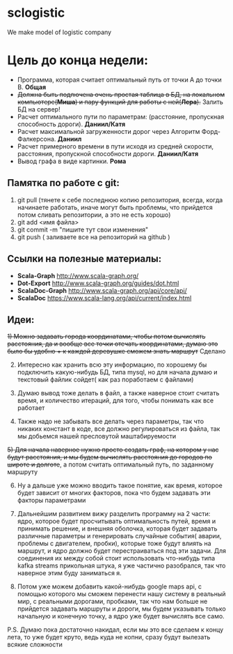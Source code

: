 # sclogistic
We make model of logistic company 

# Цель до конца недели:
- Программа, которая считает оптимальный путь от точки A до точки B. **Общая** 
- ~~Должна быть подлючена очень простая таблица в БД, на локальном компьютере(**Миша**) и пару функций для работы с ней(**Лера**).~~ Залить БД на сервер! 
- Расчет оптимального пути по параметрам: (расстояние, пропускная способность дороги). **Даниил/Катя**
- Расчет максимальной загруженности дорог через Алгоритм Форд-Фалкерсона. **Даниил**
- Расчет примерного времени в пути исходя из средней скорости, расстояния, пропускной способности дороги. **Даниил/Катя** 
- Вывод графа в виде картинки. **Рома**


## Памятка по работе с git:

  1) git pull (тянете к себе последнюю копию репозитория, всегда, когда начинаете работать, иначе могут быть проблемы, что прийдется потом сливать репозитории, а это не есть хорошо) 
  2) git add <имя файла>
  2) git commit -m "пишите тут свои изменения"
  3) git push ( заливаете все на репозиторий на github )
  
  
## Ссылки на полезные материалы:
* **Scala-Graph** http://www.scala-graph.org/
* **Dot-Export** http://www.scala-graph.org/guides/dot.html
* **ScalaDoc-Graph** http://www.scala-graph.org/api/core/api/
* **ScalaDoc** https://www.scala-lang.org/api/current/index.html

## Идеи: 

~~1) Можно задавать города координатами, чтобы потом вычислять расстояния, да и вообще все точки отечать координатами, думаю это было бы удобно + к каждой деревушке сможем знать маршрут~~ Сделано

2) Интересно как хранить всю эту информацию, по хорошему бы подключить какую-нибудь БД, типа mysql, но для начала думаю и текстовый файлик сойдет( как раз поработаем с файлами)

3) Думаю вывод тоже делать в файл, а также наверное стоит считать время, и количество итераций, для того, чтобы понимать как все работает

4) Также надо не забывать все делать через параметры, так что никаких констант в коде, все должно регулироваться из файла, так мы добьемся нашей пресловутой маштабируемости

~~5) Для начала наверное нужно просто создать граф, на котором у нас будут расстояния, и мы будем вычислять расстояния до городов по широте и долготе~~, а потом считать оптимальный путь, по заданному маршруту

6) Ну а дальше уже можно вводить такое понятие, как время, которое будет зависит от многих факторов, пока что будем задавать эти факторы параметрами

7) Дальнейшим развитием вижу разделить программу на 2 части: ядро, которое будет просчитывать оптимальность путей, время и принимать решение, и внешняя оболочка, которая будет задавать различные параметры и генерировать случайные события( аварии, проблемы с двигателем, пробки), которые тоже будут влиять на маршрут, и ядро должно будет перестраиваться под эти задачи. Для соединения их между собой стоит использовать что-нибудь типа kafka streams прикольная штука, я уже частично разобрался, так что наверное этим буду заниматься я. 

8) Потом уже можем добавить какой-нибудь google maps api, с помощью которого мы сможем перенести нашу систему в реальный мир, с реальными дорогами, пробками, так что нам больше не прийдется задавать маршруты и дороги, мы будем указывать только начальную и конечную точку, а ядро уже будет вычислять все само. 

P.S. Думаю пока достаточно накидал, если мы это все сделаем к концу лета, то уже будет круто, ведь куда не копни, сразу будут вылезать всякие сложности

